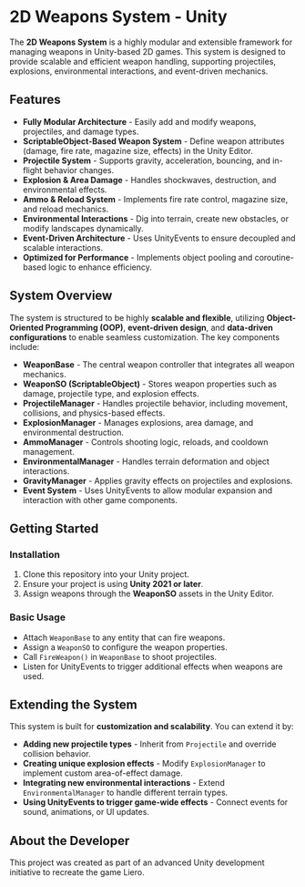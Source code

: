 # 2D Weapons System - Unity

The **2D Weapons System** is a highly modular and extensible framework for managing weapons in Unity-based 2D games.
This system is designed to provide scalable and efficient weapon handling, supporting projectiles, explosions, environmental interactions, and event-driven mechanics.

## Features

- **Fully Modular Architecture** - Easily add and modify weapons, projectiles, and damage types.
- **ScriptableObject-Based Weapon System** - Define weapon attributes (damage, fire rate, magazine size, effects) in the Unity Editor.
- **Projectile System** - Supports gravity, acceleration, bouncing, and in-flight behavior changes.
- **Explosion & Area Damage** - Handles shockwaves, destruction, and environmental effects.
- **Ammo & Reload System** - Implements fire rate control, magazine size, and reload mechanics.
- **Environmental Interactions** - Dig into terrain, create new obstacles, or modify landscapes dynamically.
- **Event-Driven Architecture** - Uses UnityEvents to ensure decoupled and scalable interactions.
- **Optimized for Performance** - Implements object pooling and coroutine-based logic to enhance efficiency.

## System Overview

The system is structured to be highly **scalable and flexible**, utilizing **Object-Oriented Programming (OOP)**, **event-driven design**, and **data-driven configurations** to enable seamless customization. The key components include:

- **WeaponBase** - The central weapon controller that integrates all weapon mechanics.
- **WeaponSO (ScriptableObject)** - Stores weapon properties such as damage, projectile type, and explosion effects.
- **ProjectileManager** - Handles projectile behavior, including movement, collisions, and physics-based effects.
- **ExplosionManager** - Manages explosions, area damage, and environmental destruction.
- **AmmoManager** - Controls shooting logic, reloads, and cooldown management.
- **EnvironmentalManager** - Handles terrain deformation and object interactions.
- **GravityManager** - Applies gravity effects on projectiles and explosions.
- **Event System** - Uses UnityEvents to allow modular expansion and interaction with other game components.

## Getting Started

### Installation
1. Clone this repository into your Unity project.
2. Ensure your project is using **Unity 2021 or later**.
3. Assign weapons through the **WeaponSO** assets in the Unity Editor.

### Basic Usage
- Attach `WeaponBase` to any entity that can fire weapons.
- Assign a `WeaponSO` to configure the weapon properties.
- Call `FireWeapon()` in `WeaponBase` to shoot projectiles.
- Listen for UnityEvents to trigger additional effects when weapons are used.

## Extending the System

This system is built for **customization and scalability**. You can extend it by:
- **Adding new projectile types** - Inherit from `Projectile` and override collision behavior.
- **Creating unique explosion effects** - Modify `ExplosionManager` to implement custom area-of-effect damage.
- **Integrating new environmental interactions** - Extend `EnvironmentalManager` to handle different terrain types.
- **Using UnityEvents to trigger game-wide effects** - Connect events for sound, animations, or UI updates.

## About the Developer

This project was created as part of an advanced Unity development initiative to recreate the game Liero.
